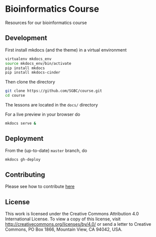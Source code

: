 # Bioinformatics Course

Resources for our bioinformatics course

## Development

First install mkdocs (and the theme) in a virtual environment

```bash
virtualenv mkdocs_env
source mkdocs_env/bin/activate
pip install mkdocs
pip install mkdocs-cinder
```

Then clone the directory

```bash
git clone https://github.com/SGBC/course.git
cd course
```

The lessons are located in the `docs/` directory

For a live preview in your browser do

```bash
mkdocs serve &
```

## Deployment

From the (up-to-date) `master` branch, do

```bash
mkdocs gh-deploy
```

## Contributing

Please see how to contribute [here](CONTRIBUTING.md)

## License

This work is licensed under the Creative Commons Attribution 4.0 International License.
To view a copy of this license, visit http://creativecommons.org/licenses/by/4.0/ or send a letter to Creative Commons, PO Box 1866, Mountain View, CA 94042, USA.

